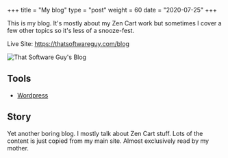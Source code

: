 +++
title = "My blog"
type = "post"
weight = 60
date = "2020-07-25"
+++

This is my blog. It's mostly about my Zen Cart work but sometimes I cover a few other topics so it's less of a snooze-fest. 

<!--more-->

Live Site: <https://thatsoftwareguy.com/blog>

![That Software Guy's Blog](/images/blog.jpeg)

## Tools
* [Wordpress](https://wordpress.com)

## Story
Yet another boring blog.  I mostly talk about Zen Cart stuff.
Lots of the content is just copied from my main site.
Almost exclusively read by my mother. 
